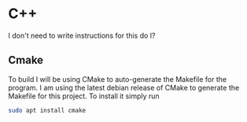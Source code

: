# C++
I don't need to write instructions for this do I?

## Cmake
To build I will be using CMake to auto-generate the Makefile for the program.
I am using the latest debian release of CMake to generate the Makefile for this project. To install it simply run
```bash
sudo apt install cmake
```